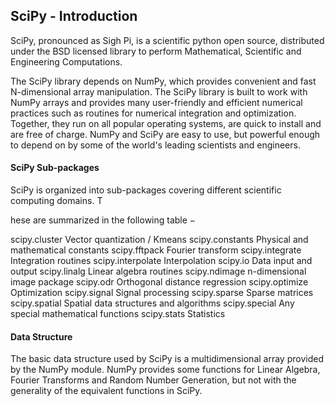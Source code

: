 
## SciPy - Introduction

SciPy, pronounced as Sigh Pi, is a scientific python open source, distributed under the BSD licensed library to perform Mathematical, Scientific and Engineering Computations.

The SciPy library depends on NumPy, which provides convenient and fast N-dimensional array manipulation. The SciPy library is built to work with NumPy arrays and provides many user-friendly and efficient numerical practices such as routines for numerical integration and optimization. Together, they run on all popular operating systems, are quick to install and are free of charge. NumPy and SciPy are easy to use, but powerful enough to depend on by some of the world's leading scientists and engineers.

#### SciPy Sub-packages
SciPy is organized into sub-packages covering different scientific computing domains. T

hese are summarized in the following table −

scipy.cluster Vector quantization / Kmeans
scipy.constants Physical and mathematical constants
scipy.fftpack Fourier transform
scipy.integrate Integration routines
scipy.interpolate Interpolation
scipy.io Data input and output
scipy.linalg Linear algebra routines
scipy.ndimage n-dimensional image package
scipy.odr Orthogonal distance regression
scipy.optimize Optimization
scipy.signal Signal processing
scipy.sparse Sparse matrices
scipy.spatial Spatial data structures and algorithms
scipy.special Any special mathematical functions
scipy.stats Statistics

#### Data Structure
The basic data structure used by SciPy is a multidimensional array provided by the NumPy module. NumPy provides some functions for Linear Algebra, Fourier Transforms and Random Number Generation, but not with the generality of the equivalent functions in SciPy.




